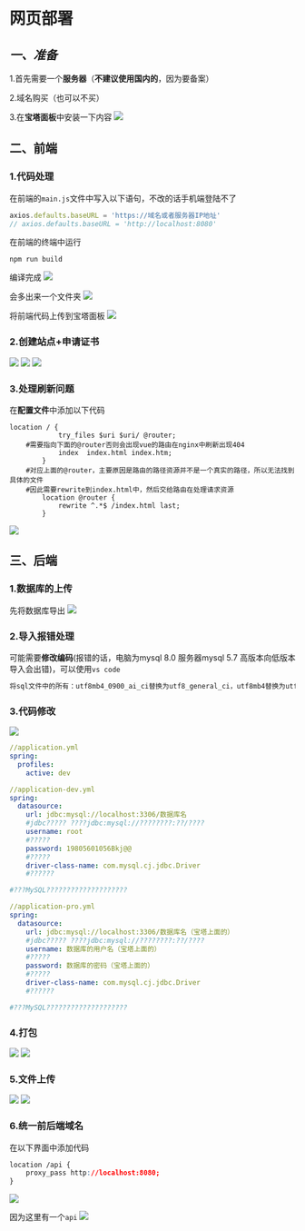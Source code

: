 # **网页部署**

## *一、准备*

1.首先需要一个**服务器**（**不建议使用国内的**，因为要备案）

2.域名购买（也可以不买）

3.在**宝塔面板**中安装一下内容
![](https://www.fzpersonalweb.xyz/api/uploads/ef94d39e-71e3-4868-b27c-48a3264e6b5f_image-20241009211302312.png)





## **二、前端**

### **1.代码处理**

在前端的`main.js`文件中写入以下语句，不改的话手机端登陆不了

```js
axios.defaults.baseURL = 'https://域名或者服务器IP地址'
// axios.defaults.baseURL = 'http://localhost:8080'
```

在前端的终端中运行

```
npm run build
```

编译完成
![](https://www.fzpersonalweb.xyz/api/uploads/4355cab8-8868-4875-b876-c3dcb25a6fe1_image-20241009212912747.png)




会多出来一个文件夹
![](https://www.fzpersonalweb.xyz/api/uploads/c47fad4f-1e0f-4a24-b56a-7bf142095c1e_image-20241009213005390.png)



将前端代码上传到宝塔面板
![](https://www.fzpersonalweb.xyz/api/uploads/6072a1a5-c589-4376-935c-1e6a03fe6478_image-20241009213218229.png)





### 2.创建站点+申请证书
![](https://www.fzpersonalweb.xyz/api/uploads/629eaa6a-27ad-46dd-ab07-78cc38ef91e1_image-20241009214522362.png)
![](https://www.fzpersonalweb.xyz/api/uploads/8bcf1f21-2ad0-4f4c-a5a0-d0a505ea4b92_image-20241009214630532.png)
![](https://www.fzpersonalweb.xyz/api/uploads/25d60df2-a8fb-494a-8799-cccdc5150113_image-20241009214722142.png)


### **3.处理刷新问题**

在**配置文件**中添加以下代码

```
location / {
            try_files $uri $uri/ @router;
    #需要指向下面的@router否则会出现vue的路由在nginx中刷新出现404
            index  index.html index.htm;
        }
	#对应上面的@router，主要原因是路由的路径资源并不是一个真实的路径，所以无法找到具体的文件
    #因此需要rewrite到index.html中，然后交给路由在处理请求资源
        location @router {
            rewrite ^.*$ /index.html last;
        }
```
![](https://www.fzpersonalweb.xyz/api/uploads/6ed74d98-8630-497e-b2f8-d89d4fe2ff70_image-20241009215813427.png)







## **三、后端**

### 1.数据库的上传

先将数据库导出
![](https://www.fzpersonalweb.xyz/api/uploads/5d42c6fe-2bcd-477a-bfb2-e2e32956b3ef_image-20241009213807776.png)



### 2.导入报错处理

可能需要**修改编码**(报错的话，电脑为mysql 8.0   服务器mysql 5.7    高版本向低版本导入会出错)，可以使用`vs code`

```css
将sql文件中的所有：utf8mb4_0900_ai_ci替换为utf8_general_ci，utf8mb4替换为utf8保存后再次运行sql文件
```

### 3.代码修改
![](https://www.fzpersonalweb.xyz/api/uploads/21b36a0a-1bb5-4393-ae48-b9b0d388a3f9_image-20241009220541038.png)





```yaml
//application.yml
spring:
  profiles:
    active: dev
```

```yml
//application-dev.yml
spring:
  datasource:
    url: jdbc:mysql://localhost:3306/数据库名
    #jdbc????? ????jdbc:mysql://????????:??/????
    username: root
    #?????
    password: 19805601056Bkj@@
    #?????
    driver-class-name: com.mysql.cj.jdbc.Driver
    #??????

#???MySQL????????????????????
```

```yml
//application-pro.yml
spring:
  datasource:
    url: jdbc:mysql://localhost:3306/数据库名（宝塔上面的）
    #jdbc????? ????jdbc:mysql://????????:??/????
    username: 数据库的用户名（宝塔上面的）
    #?????
    password: 数据库的密码（宝塔上面的）
    #?????
    driver-class-name: com.mysql.cj.jdbc.Driver
    #??????

#???MySQL????????????????????
```

### 4.打包
![](https://www.fzpersonalweb.xyz/api/uploads/7161feb6-31c2-45b4-8bcf-3d21138da051_image-20241010140103910.png)
![](https://www.fzpersonalweb.xyz/api/uploads/cc94a749-a167-497d-bcfe-4dc82005f840_image-20241010140202904.png)



### 5.文件上传
![](https://www.fzpersonalweb.xyz/api/uploads/4a4074a8-bf7d-49fd-b0cf-e86f6ebe26fa_image-20241010140328978.png)
![](https://www.fzpersonalweb.xyz/api/uploads/4a45dd8f-2e08-4d20-a1d3-3cfeee2cfc4b_image-20241010140522984.png)




### 6.统一前后端域名

在以下界面中添加代码



```css
location /api {
	proxy_pass http://localhost:8080;
}
```
![](https://www.fzpersonalweb.xyz/api/uploads/d6e6c292-037a-4def-9fdd-7e070f4ac760_image-20241010141246718.png)

因为这里有一个`api`
![](https://www.fzpersonalweb.xyz/api/uploads/bb98dac8-4d28-4080-be3a-c9aaf708a80c_image-20241010144440573.png)